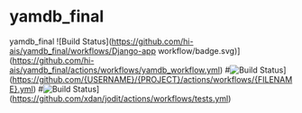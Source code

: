 # yamdb_final
yamdb_final
![Build Status](https://github.com/hi-ais/yamdb_final/workflows/Django-app workflow/badge.svg)](https://github.com/hi-ais/yamdb_final/actions/workflows/yamdb_workflow.yml)
#![Build Status](https://github.com/{USERNAME}/{PROJECT}/workflows/{ACTIONNAME}/badge.svg)](https://github.com/{USERNAME}/{PROJECT}/actions/workflows/{FILENAME}.yml)
#![Build Status](https://github.com/xdan/jodit/workflows/Run%20tests/badge.svg)](https://github.com/xdan/jodit/actions/workflows/tests.yml)
